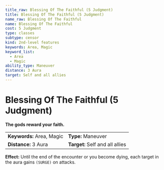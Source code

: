 ```yaml
---
title_raw: Blessing Of The Faithful (5 Judgment)
title: Blessing Of The Faithful (5 Judgment)
name_raw: Blessing Of The Faithful
name: Blessing Of The Faithful
cost: 5 Judgment
type: classes
subtype: censor
kind: 2nd-level features
keywords: Area, Magic
keyword_list:
  - Area
  - Magic
ability_type: Maneuver
distance: 3 Aura
target: Self and all allies
---
```


# Blessing Of The Faithful (5 Judgment)

**The gods reward your faith.**

|                           |                                 |
| :------------------------ | :------------------------------ |
| **Keywords:** Area, Magic | **Type:** Maneuver              |
| **Distance:** 3 Aura      | **Target:** Self and all allies |

**Effect:** Until the end of the encounter or you become dying, each target in the aura gains `(SURGE)` on attacks.
